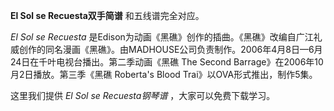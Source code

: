 

**El Sol se Recuesta双手简谱** 和五线谱完全对应。

_El Sol se Recuesta_
是Edison为动画《黑礁》创作的插曲。《黑礁》改编自广江礼威创作的同名漫画《黑礁》。由MADHOUSE公司负责制作。2006年4月8日—6月24日在千叶电视台播出。第二季动画《黑礁
The Second Barrage》在2006年10月2日播放。第三季《黑礁 Roberta's Blood Trai》以OVA形式推出，制作5集。

这里我们提供 _El Sol se Recuesta钢琴谱_ ，大家可以免费下载学习。

